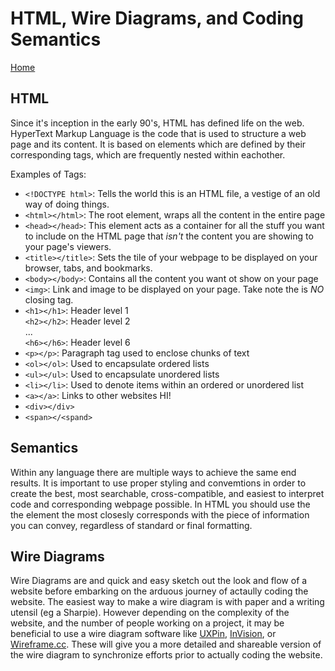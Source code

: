 # HTML, Wire Diagrams, and Coding Semantics

[Home](index.md)

## HTML

Since it's inception in the early 90's, HTML has defined life on the web. HyperText Markup Language is the code that is used to structure a web page and its content. It is based on elements which are defined by their corresponding tags, which are frequently nested within eachother.

Examples of Tags:

- `<!DOCTYPE html>`: Tells the world this is an HTML file, a vestige of an old way of doing things.
- `<html></html>`: The root element, wraps all the content in the entire page
- `<head></head>`: This element acts as a container for all the stuff you want to include on the HTML page that *isn't* the content you are showing to your page's viewers.
- `<title></title>`: Sets the tile of your webpage to be displayed on your browser, tabs, and bookmarks.
- `<body></body>`: Contains all the content you want ot show on your page
- `<img>`: Link and image to be displayed on your page. Take note the is *NO* closing tag.
- `<h1></h1>`: Header level 1  
`<h2></h2>`: Header level 2  
...  
`<h6></h6>`: Header level 6
- `<p></p>`: Paragraph tag used to enclose chunks of text
- `<ol></ol>`: Used to encapsulate ordered lists
- `<ul></ul>`: Used to encapsulate unordered lists
- `<li></li>`: Used to denote items within an ordered or unordered list
- `<a></a>`: Links to other websites HI!
- `<div></div>`
- `<span></<spand>`

## Semantics

Within any language there are multiple ways to achieve the same end results. It is important to use proper styling and convemtions in order to create the best, most searchable, cross-compatible, and easiest to interpret code and corresponding webpage possible. In HTML you should use the the element the most closesly corresponds with the piece of information you can convey, regardless of standard or final formatting.

## Wire Diagrams

Wire Diagrams are and quick and easy sketch out the look and flow of a website before embarking on the arduous journey of actaully coding the website. The easiest way to make a wire diagram is with paper and a writing utensil (eg a Sharpie). However depending on the complexity of the website, and the number of people working on a project, it may be beneficial to use a wire diagram software like [UXPin](https://www.uxpin.com/), [InVision](http://www.invisionapp.com/), or [Wireframe.cc](https://wireframe.cc/). These will give you a more detailed and shareable version of the wire diagram to synchronize efforts prior to actually coding the website.